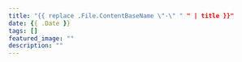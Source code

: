 ```yaml
---
title: "{{ replace .File.ContentBaseName \"-\" " " | title }}"
date: {{ .Date }}
tags: []
featured_image: ""
description: ""
---
```

